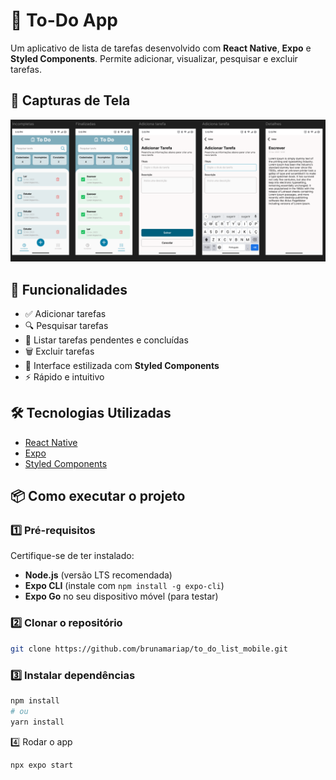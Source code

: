 # 📝 To-Do App

Um aplicativo de lista de tarefas desenvolvido com **React Native**, **Expo** e **Styled Components**. Permite adicionar, visualizar, pesquisar e excluir tarefas.

## 📱 Capturas de Tela
<img src="assets/image.png" width="800"/>

## 🚀 Funcionalidades

- ✅ Adicionar tarefas
- 🔍 Pesquisar tarefas
- 📌 Listar tarefas pendentes e concluídas
- 🗑️ Excluir tarefas
- 🎨 Interface estilizada com **Styled Components**
- ⚡ Rápido e intuitivo

## 🛠️ Tecnologias Utilizadas

- [React Native](https://reactnative.dev/)
- [Expo](https://expo.dev/)
- [Styled Components](https://styled-components.com/)

## 📦 Como executar o projeto

### 1️⃣ Pré-requisitos

Certifique-se de ter instalado:

- **Node.js** (versão LTS recomendada)
- **Expo CLI** (instale com `npm install -g expo-cli`)
- **Expo Go** no seu dispositivo móvel (para testar)

### 2️⃣ Clonar o repositório

```sh
git clone https://github.com/brunamariap/to_do_list_mobile.git
```

### 3️⃣ Instalar dependências
```sh
npm install
# ou
yarn install
```

4️⃣ Rodar o app
```sh
npx expo start
```
